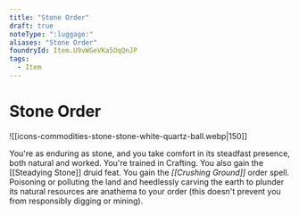```yaml
---
title: "Stone Order"
draft: true
noteType: ":luggage:"
aliases: "Stone Order"
foundryId: Item.U9vWGeVKa5OqQnJP
tags:
  - Item
---
```


# Stone Order
![[icons-commodities-stone-stone-white-quartz-ball.webp|150]]

You're as enduring as stone, and you take comfort in its steadfast presence, both natural and worked. You're trained in Crafting. You also gain the [[Steadying Stone]] druid feat. You gain the _[[Crushing Ground]]_ order spell. Poisoning or polluting the land and heedlessly carving the earth to plunder its natural resources are anathema to your order (this doesn't prevent you from responsibly digging or mining).
